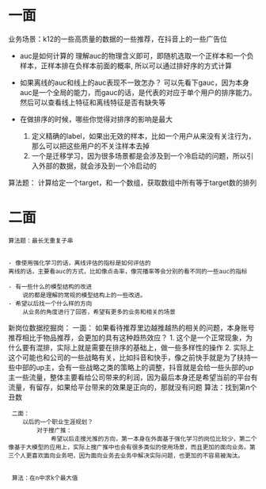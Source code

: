 # 一面

业务场景：k12的一些高质量的数据的一些推荐，在抖音上的一些广告位
 - auc是如何计算的
    理解auc的物理含义即可，即随机选取一个正样本和一个负样本，正样本排在负样本前面的概率, 所以可以通过排好序的方式计算

- 如果离线的auc和线上的auc表现不一致怎办？
    可以先看下gauc，因为本身auc是一个全局的能力，而gauc的话，是代表的对应于单个用户的排序能力。
    然后可以查看线上特征和离线特征是否有缺失等



- 在做排序的时候，哪些你觉得对排序的影响是最大

    1. 定义精确的label，如果出无效的样本，比如一个用户从来没有关注行为，那么可以把这些用户的不关注样本去掉
    2. 一个是迁移学习，因为很多场景都是会涉及到一个冷启动的问题，所以引入外部的数据，就会涉及到一个冷启动的


算法题：
    计算给定一个target，和一个数组，获取数组中所有等于target数的排列



# 二面
    算法题：最长无重复子串
   

    - 像使用强化学习的话，离线评估的指标是如何评估的
    离线的话，主要看auc的方式，比如像点击率，像完播率等会分别的看不同的一些auc的指标

    - 有一些什么的模型结构的改进
        说的都是理解的常规的模型结构上的一些改进。
    - 希望以后找一个什么样的方向 
        从业务的角度进行了回答，希望有更多的业务和相关的场景



新岗位数据挖掘岗：
    一面：
       如果看待推荐里边越推越热的相关的问题，本身账号推荐相比于物品推荐，会更加的具有这种趋热效应？
          1. 这个是一个正常现象，为什么要有混排，实际上就是需要在排序的基础上，做一些多样性的操作
        2. 实际上这个可能也和公司的一些战略有关，比如抖音和快手，像之前快手就是为了扶持一些中部的up主，会有一些战略之类的策略上的调整，抖音就是会给一些头部的up主一些流量，整体主要看给公司带来的利润，因为最后本身还是希望当前的平台有流量，有留存，如果给平台带来的效果是正向的，那就没有问题
   算法：找到第n个丑数
    
     二面：
        以后的一个职业生涯规划？
            对于搜广推：
                希望以后走搜光推的方向，第一本身在外面基于强化学习的岗位比较少，第二个像基于大模型的应用上，实际上搜广推中也会有很多类似的使用场景，而且更加的面向业务。第三个人更喜欢面向业务吧，因为面向业务去业务中解决实际问题，也更加的不容易被淘汰。
     

     算法：在n中求k个最大值
